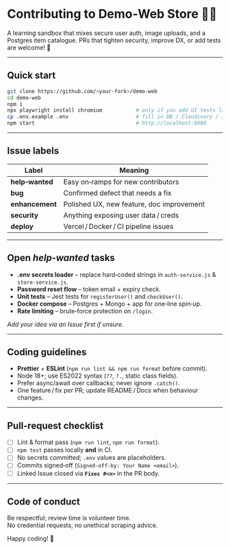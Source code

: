 # Contributing to Demo‑Web Store 🛒🔐

A learning sandbox that mixes secure user auth, image uploads, and a Postgres
item catalogue. PRs that tighten security, improve DX, or add tests are welcome! 🚀

---

## Quick start

```bash
git clone https://github.com/<your‑fork>/demo-web
cd demo-web
npm i
npx playwright install chromium           # only if you add UI tests later
cp .env.example .env                      # fill in DB / Cloudinary / JWT secrets
npm start                                 # http://localhost:8080
```

---

## Issue labels

| Label           | Meaning                                           |
| --------------- | ------------------------------------------------- |
| **help‑wanted** | Easy on‑ramps for new contributors                |
| **bug**         | Confirmed defect that needs a fix                 |
| **enhancement** | Polished UX, new feature, doc improvement         |
| **security**    | Anything exposing user data / creds               |
| **deploy**      | Vercel / Docker / CI pipeline issues              |

---

## Open *help‑wanted* tasks

- **.env secrets loader** – replace hard‑coded strings in `auth‑service.js` & `store‑service.js`.  
- **Password reset flow** – token email + expiry check.  
- **Unit tests** – Jest tests for `registerUser()` and `checkUser()`.  
- **Docker compose** – Postgres + Mongo + app for one‑line spin‑up.  
- **Rate limiting** – brute‑force protection on `/login`.  

_Add your idea via an Issue first if unsure._

---

## Coding guidelines

* **Prettier** + **ESLint** (`npm run lint && npm run format` before commit).  
* Node 18+; use ES2022 syntax (`??`, `?.`, static class fields).  
* Prefer async/await over callbacks; never ignore `.catch()`.  
* One feature / fix per PR; update README / Docs when behaviour changes.

---

## Pull‑request checklist

- [ ] Lint & format pass (`npm run lint`, `npm run format`).  
- [ ] `npm test` passes locally **and** in CI.  
- [ ] No secrets committed; `.env` values are placeholders.  
- [ ] Commits signed‑off (`Signed‑off‑by: Your Name <email>`).  
- [ ] Linked Issue closed via **`Fixes #<n>`** in the PR body.

---

## Code of conduct

Be respectful; review time is volunteer time.  
No credential requests, no unethical scraping advice.

Happy coding! 🎉
